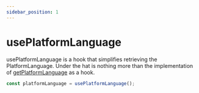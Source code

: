 ```yaml
---
sidebar_position: 1
---
```


# usePlatformLanguage

usePlatformLanguage is a hook that simplifies retrieving the PlatformLanguage. Under the hat is nothing more than the implementation of [getPlatformLanguage](/docs/api-reference/react-native/get-platform-language) as a hook.

```ts
const platformLanguage = usePlatformLanguage();
```
